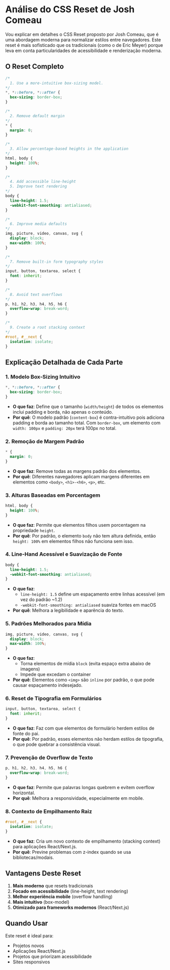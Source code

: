 # Análise do CSS Reset de Josh Comeau

Vou explicar em detalhes o CSS Reset proposto por Josh Comeau, que é uma abordagem moderna para normalizar estilos entre navegadores. Este reset é mais sofisticado que os tradicionais (como o de Eric Meyer) porque leva em conta particularidades de acessibilidade e renderização moderna.

## O Reset Completo

```css
/*
  1. Use a more-intuitive box-sizing model.
*/
*, *::before, *::after {
  box-sizing: border-box;
}

/*
  2. Remove default margin
*/
* {
  margin: 0;
}

/*
  3. Allow percentage-based heights in the application
*/
html, body {
  height: 100%;
}

/*
  4. Add accessible line-height
  5. Improve text rendering
*/
body {
  line-height: 1.5;
  -webkit-font-smoothing: antialiased;
}

/*
  6. Improve media defaults
*/
img, picture, video, canvas, svg {
  display: block;
  max-width: 100%;
}

/*
  7. Remove built-in form typography styles
*/
input, button, textarea, select {
  font: inherit;
}

/*
  8. Avoid text overflows
*/
p, h1, h2, h3, h4, h5, h6 {
  overflow-wrap: break-word;
}

/*
  9. Create a root stacking context
*/
#root, #__next {
  isolation: isolate;
}
```

## Explicação Detalhada de Cada Parte

### 1. Modelo Box-Sizing Intuitivo
```css
*, *::before, *::after {
  box-sizing: border-box;
}
```
- **O que faz**: Define que o tamanho (`width/height`) de todos os elementos inclui padding e borda, não apenas o conteúdo.
- **Por quê**: O modelo padrão (`content-box`) é contra-intuitivo pois adiciona padding e borda ao tamanho total. Com `border-box`, um elemento com `width: 100px` e `padding: 20px` terá 100px no total.

### 2. Remoção de Margem Padrão
```css
* {
  margin: 0;
}
```
- **O que faz**: Remove todas as margens padrão dos elementos.
- **Por quê**: Diferentes navegadores aplicam margens diferentes em elementos como `<body>`, `<h1>-<h6>`, `<p>`, etc.

### 3. Alturas Baseadas em Porcentagem
```css
html, body {
  height: 100%;
}
```
- **O que faz**: Permite que elementos filhos usem porcentagem na propriedade `height`.
- **Por quê**: Por padrão, o elemento `body` não tem altura definida, então `height: 100%` em elementos filhos não funciona sem isso.

### 4. Line-Hand Acessível e Suavização de Fonte
```css
body {
  line-height: 1.5;
  -webkit-font-smoothing: antialiased;
}
```
- **O que faz**:
  - `line-height: 1.5` define um espaçamento entre linhas acessível (em vez do padrão ~1.2)
  - `-webkit-font-smoothing: antialiased` suaviza fontes em macOS
- **Por quê**: Melhora a legibilidade e aparência do texto.

### 5. Padrões Melhorados para Mídia
```css
img, picture, video, canvas, svg {
  display: block;
  max-width: 100%;
}
```
- **O que faz**:
  - Torna elementos de mídia `block` (evita espaço extra abaixo de imagens)
  - Impede que excedam o container
- **Por quê**: Elementos como `<img>` são `inline` por padrão, o que pode causar espaçamento indesejado.

### 6. Reset de Tipografia em Formulários
```css
input, button, textarea, select {
  font: inherit;
}
```
- **O que faz**: Faz com que elementos de formulário herdem estilos de fonte do pai.
- **Por quê**: Por padrão, esses elementos não herdam estilos de tipografia, o que pode quebrar a consistência visual.

### 7. Prevenção de Overflow de Texto
```css
p, h1, h2, h3, h4, h5, h6 {
  overflow-wrap: break-word;
}
```
- **O que faz**: Permite que palavras longas quebrem e evitem overflow horizontal.
- **Por quê**: Melhora a responsividade, especialmente em mobile.

### 8. Contexto de Empilhamento Raiz
```css
#root, #__next {
  isolation: isolate;
}
```
- **O que faz**: Cria um novo contexto de empilhamento (stacking context) para aplicações React/Next.js.
- **Por quê**: Previne problemas com z-index quando se usa bibliotecas/modais.

## Vantagens Deste Reset

1. **Mais moderno** que resets tradicionais
2. **Focado em acessibilidade** (line-height, text rendering)
3. **Melhor experiência mobile** (overflow handling)
4. **Mais intuitivo** (box-model)
5. **Otimizado para frameworks modernos** (React/Next.js)

## Quando Usar

Este reset é ideal para:
- Projetos novos
- Aplicações React/Next.js
- Projetos que priorizam acessibilidade
- Sites responsivos

